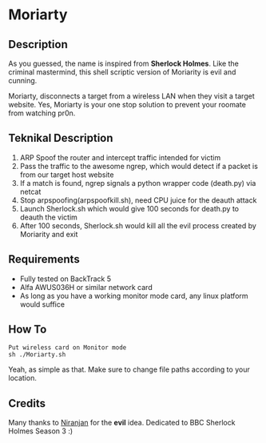 Moriarty
==========

Description
-----------

As you guessed, the name is inspired from **Sherlock Holmes**. Like the criminal mastermind, this
shell scriptic version of Moriarity is evil and cunning.

Moriarty, disconnects a target from a wireless LAN when they visit a target website. Yes, Moriarty is
your one stop solution to prevent your roomate from watching pr0n.

Teknikal Description
-------------------

1. ARP Spoof the router and intercept traffic intended for victim
2. Pass the traffic to the awesome ngrep, which would detect if a packet is from our target host website
3. If a match is found, ngrep signals a python wrapper code (death.py) via netcat
4. Stop arpspoofing(arpspoofkill.sh), need CPU juice for the deauth attack
5. Launch Sherlock.sh which would give 100 seconds for death.py to deauth the victim
6. After 100 seconds, Sherlock.sh would kill all the evil process created by Moriarity and exit

Requirements
-----------
* Fully tested on BackTrack 5
* Alfa AWUS036H or similar network card
* As long as you have a working monitor mode card, any linux platform would suffice

How To
--------
```
Put wireless card on Monitor mode
sh ./Moriarty.sh
```
Yeah, as simple as that. Make sure to change file paths according to your location.

Credits
--------
Many thanks to [Niranjan](http://people.epfl.ch/niranjan.thanikachalam) for the **evil** idea.
Dedicated to BBC Sherlock Holmes Season 3 :)
